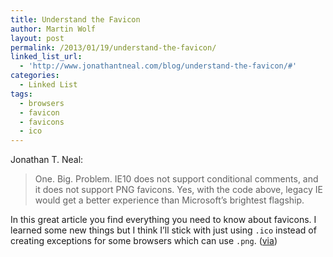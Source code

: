 ```yaml
---
title: Understand the Favicon
author: Martin Wolf
layout: post
permalink: /2013/01/19/understand-the-favicon/
linked_list_url:
  - 'http://www.jonathantneal.com/blog/understand-the-favicon/#'
categories:
  - Linked List
tags:
  - browsers
  - favicon
  - favicons
  - ico
---
```

<p class="linked-list-quote-author">
  Jonathan T. Neal:
</p>

> One. Big. Problem. IE10 does not support conditional comments, and it does not support PNG favicons. Yes, with the code above, legacy IE would get a better experience than Microsoft’s brightest flagship.

In this great article you find everything you need to know about favicons. I learned some new things but I think I&#8217;ll stick with just using `.ico` instead of creating exceptions for some browsers which can use `.png`. ([via][1])

 [1]: http://css-tricks.com/understand-the-favicon/